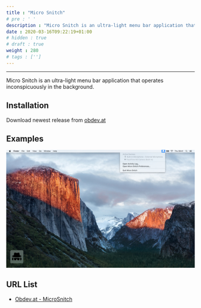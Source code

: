 ```yaml
---
title : "Micro Snitch"
# pre : ' '
description : "Micro Snitch is an ultra-light menu bar application that operates inconspicuously in the background."
date : 2020-03-16T09:22:19+01:00
# hidden : true
# draft : true
weight : 280
# tags : ['']
---
```


---

Micro Snitch is an ultra-light menu bar application that operates inconspicuously in the background.

## Installation

Download newest release from [obdev.at](https://www.obdev.at/products/microsnitch/download.html)

## Examples

![Example](images/example.jpg)

## URL List

- [Obdev.at - MicroSnitch](https://www.obdev.at/products/microsnitch/index.html)
